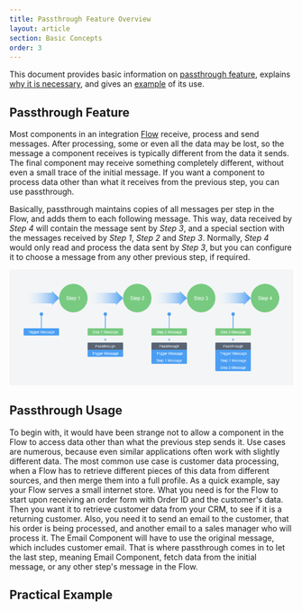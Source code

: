 ```yaml
---
title: Passthrough Feature Overview
layout: article
section: Basic Concepts
order: 3
---
```


This document provides basic information on [passthrough feature](#passthrough-feature), explains [why it is necessary](#), and gives an [example](#example) of its use.

## Passthrough Feature

Most components in an integration [Flow](integration-flow) receive, process and send messages. After processing, some or even all the data may be lost, so the message a component receives is typically different from the data it sends. The final component may receive something completely different, without even a small trace of the initial message. If you want a component to process data other than what it receives from the previous step, you can use passthrough.

Basically, passthrough maintains copies of all messages per step in the Flow, and adds them to each following message. This way, data received by *Step 4* will contain the message sent by *Step 3*, and a special section with the messages received by *Step 1*, *Step 2* and *Step 3*. Normally, *Step 4* would only read and process the data sent by *Step 3*, but you can configure it to choose a message from any other previous step, if required.  

![](/assets/img/getting-started/passthrough/Pic_1.png)

## Passthrough Usage

To begin with, it would have been strange not to allow a component in the Flow to access data other than what the previous step sends it. Use cases are numerous, because even similar applications often work with slightly different data. The most common use case is customer data processing, when a Flow has to retrieve different pieces of this data from different sources, and then merge them into a full profile. As a quick example, say your Flow serves a small internet store. What you need is for the Flow to start upon receiving an order form with Order ID and the customer's data. Then you want it to retrieve customer data from your CRM, to see if it is a returning customer. Also, you need it to send an email to the customer, that his order is being processed, and another email to a sales manager who will process it. The Email Component will have to use the original message, which includes customer email. That is where passthrough comes in to let the last step, meaning Email Component, fetch data from the initial message, or any other step's message in the Flow.

## Practical  Example
